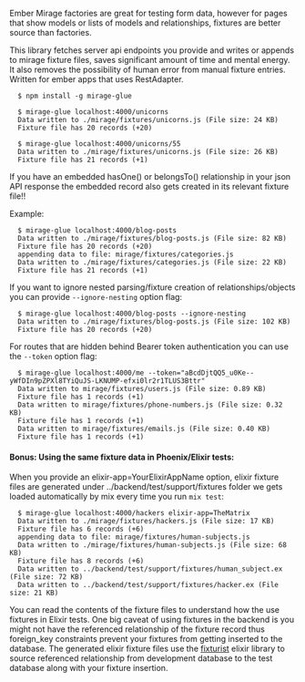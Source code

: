 Ember Mirage factories are great for testing form data, however for pages that show models or lists of models and relationships, fixtures are better source than factories.

This library fetches server api endpoints you provide and writes or appends to mirage fixture files, saves significant amount of time and mental energy. It also removes the possibility of human error from manual fixture entries. Written for ember apps that uses RestAdapter.

```{r, engine='bash', count_lines}
  $ npm install -g mirage-glue

  $ mirage-glue localhost:4000/unicorns
  Data written to ./mirage/fixtures/unicorns.js (File size: 24 KB)
  Fixture file has 20 records (+20)

  $ mirage-glue localhost:4000/unicorns/55
  Data written to ./mirage/fixtures/unicorns.js (File size: 26 KB)
  Fixture file has 21 records (+1)
```
If you have an embedded hasOne() or belongsTo() relationship in your json API response the embedded record also gets created in its relevant fixture file!!

Example:

```{r, engine='bash', count_lines}
  $ mirage-glue localhost:4000/blog-posts
  Data written to ./mirage/fixtures/blog-posts.js (File size: 82 KB)
  Fixture file has 20 records (+20)
  appending data to file: mirage/fixtures/categories.js
  Data written to ./mirage/fixtures/categories.js (File size: 22 KB)
  Fixture file has 21 records (+1)
```

If you want to ignore nested parsing/fixture creation of relationships/objects you can provide ```--ignore-nesting``` option flag:

```{r, engine='bash', count_lines}
  $ mirage-glue localhost:4000/blog-posts --ignore-nesting
  Data written to ./mirage/fixtures/blog-posts.js (File size: 102 KB)
  Fixture file has 20 records (+20)
```

For routes that are hidden behind Bearer token authentication you can use the ```--token``` option flag:

```{r, engine='bash', count_lines}
  $ mirage-glue localhost:4000/me --token="aBcdDjtQQ5_u0Ke--yWfDIn9pZPXl8TYiQuJS-LKNUMP-efxi0lr2r1TLUS3Bttr"
  Data written to mirage/fixtures/users.js (File size: 0.89 KB)
  Fixture file has 1 records (+1)
  Data written to mirage/fixtures/phone-numbers.js (File size: 0.32 KB)
  Fixture file has 1 records (+1)
  Data written to mirage/fixtures/emails.js (File size: 0.40 KB)
  Fixture file has 1 records (+1)
```


#### Bonus: Using the same fixture data in Phoenix/Elixir tests:

When you provide an elixir-app=YourElixirAppName option, elixir fixture files are generated under ../backend/test/support/fixtures folder we gets loaded automatically by mix every time you run ```mix test```:

```{r, engine='bash', count_lines}
  $ mirage-glue localhost:4000/hackers elixir-app=TheMatrix
  Data written to ./mirage/fixtures/hackers.js (File size: 17 KB)
  Fixture file has 6 records (+6)
  appending data to file: mirage/fixtures/human-subjects.js
  Data written to ./mirage/fixtures/human-subjects.js (File size: 68 KB)
  Fixture file has 8 records (+6)
  Data written to ../backend/test/support/fixtures/human_subject.ex (File size: 72 KB)
  Data written to ../backend/test/support/fixtures/hacker.ex (File size: 21 KB)
```

You can read the contents of the fixture files to understand how the use fixtures in Elixir tests. One big caveat of using fixtures in the backend is you might not have the referenced relationship of the fixture record thus foreign_key constraints prevent your fixtures from getting inserted to the database. The generated elixir fixture files use the [fixturist](https://github.com/izelnakri/fixturist) elixir library to source referenced relationship from development database to the test database along with your fixture insertion.

